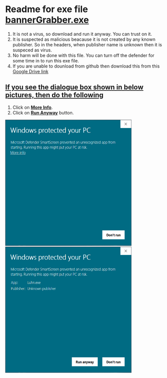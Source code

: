 # Readme for exe file <a href="https://github.com/AnshVaid4/Python/blob/master/Banner%20Grabber/bannerGrabber.exe">bannerGrabber.exe</a>
1. It is not a virus, so download and run it anyway. You can trust on it.
2. It is suspected as malicious beacause it is not created by any known publisher. So in the headers, when publisher name is unknown then it is suspeced as virus.
3. No harm will be done with this file. You can turn off the defender for some time in to run this exe file.
4. If you are unable to dounload from github then download this from this <a href="https://drive.google.com/file/d/1RJvevnjm5eYnGhUsqDqb9gO1YOuXFrbg/view?usp=sharing">Google Drive link </a>

## <u>If you see the dialogue box shown in below pictures, then do the following</u>
1. Click on <u><b>More Info</b></u>.
2. Click on <u><b>Run Anyway</b></u> button.


<centre><img src="https://github.com/AnshVaid4/Python/blob/master/Luhn%20algorithm/readme_assets/D1.PNG" height="400" width="400"></centre>
<centre><img src="https://github.com/AnshVaid4/Python/blob/master/Luhn%20algorithm/readme_assets/D2.PNG" height="400" width="400"></centre>


